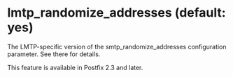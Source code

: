 # lmtp_randomize_addresses (default: yes)
 The LMTP-specific version of the smtp\_randomize\_addresses
configuration parameter. See there for details. 


 This feature is available in Postfix 2.3 and later. 


